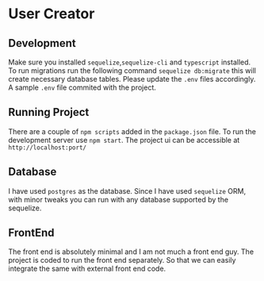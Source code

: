 # User Creator

## Development
 Make sure you installed `sequelize`,`sequelize-cli` and `typescript` installed.
 To run migrations run the following command `sequelize db:migrate` this will create necessary database tables. Please update the `.env` files accordingly. A sample `.env` file commited with the project. 
 ## Running Project
 There are a couple of `npm scripts` added in the `package.json` file. To run the development server use `npm start`. The project ui can be accessible at `http://localhost:port/`

## Database
I have used `postgres` as the database. Since I have used `sequelize` ORM, with minor tweaks you can run with any database supported by the sequelize.

## FrontEnd
The front end is absolutely minimal and I am not much a front end guy. The project is coded to run the front end separately. So that we can easily integrate the same with external front end code.